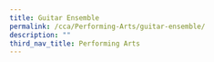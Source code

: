 ```yaml
---
title: Guitar Ensemble
permalink: /cca/Performing-Arts/guitar-ensemble/
description: ""
third_nav_title: Performing Arts
---
```

